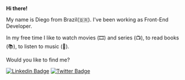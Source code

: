 **Hi there!**

My name is Diego from Brazil(🇧🇷). I've been working as Front-End Developer.

In my free time I like to watch movies (🎞️) and series (📺), to read books (📚), to listen to music (🎵).

Would you like to find me?

[![Linkedin Badge](https://img.shields.io/badge/-LinkedIn-blue?style=flat-square&logo=Linkedin&logoColor=white&link=https://www.linkedin.com/in/diego-capella/)](https://www.linkedin.com/in/diego-capella/)
[![Twitter Badge](https://img.shields.io/badge/-Twitter-1ca0f1?style=flat-square&labelColor=1ca0f1&logo=twitter&logoColor=white&link=https://twitter.com/diego_capella)](https://twitter.com/diego_capella)